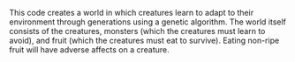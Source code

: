 This code creates a world in which creatures learn to adapt to their environment through generations using a genetic algorithm. The world itself consists of the creatures, monsters (which the creatures must learn to avoid), and fruit (which the creatures must eat to survive). Eating non-ripe fruit will have adverse affects on a creature.
